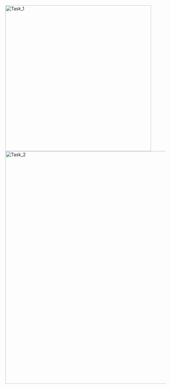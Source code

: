 <img width="458" alt="Task_1" src="https://github.com/Eljav04/Cybernetics/assets/144908643/24c48c23-58d7-47b5-a18f-a9937dd046d0">
<img width="730" alt="Task_2" src="https://github.com/Eljav04/Cybernetics/assets/144908643/b7a94117-8392-4a0a-b6c9-47b8e33ca554">
